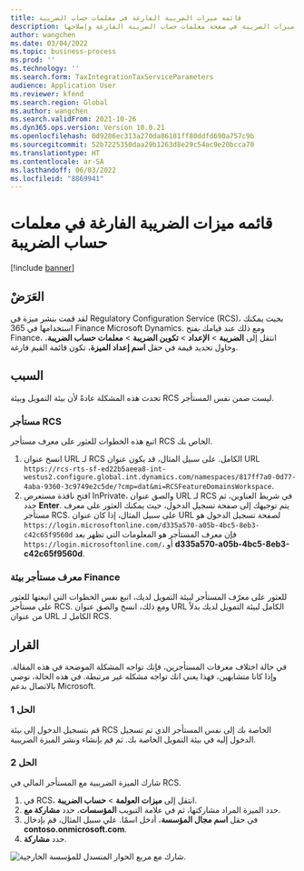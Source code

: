 ```yaml
---
title: قائمه ميزات الضريبة الفارغة في معلمات حساب الضريبة
description: توضح هذه المقالة كيفية استكشاف مشكلة وجود قائمة ميزات الضريبة في صفحة معلمات حساب الضريبة الفارغة وإصلاحها.
author: wangchen
ms.date: 03/04/2022
ms.topic: business-process
ms.prod: ''
ms.technology: ''
ms.search.form: TaxIntegrationTaxServiceParameters
audience: Application User
ms.reviewer: kfend
ms.search.region: Global
ms.author: wangchen
ms.search.validFrom: 2021-10-26
ms.dyn365.ops.version: Version 10.0.21
ms.openlocfilehash: 0d9286ec313a270da86181ff80ddfd690a757c9b
ms.sourcegitcommit: 52b7225350daa29b1263d8e29c54ac9e20bcca70
ms.translationtype: HT
ms.contentlocale: ar-SA
ms.lasthandoff: 06/03/2022
ms.locfileid: "8869941"
---
```

# <a name="empty-tax-feature-list-in-tax-calculation-parameters"></a>قائمه ميزات الضريبة الفارغة في معلمات حساب الضريبة

[!include [banner](../includes/banner.md)]


## <a name="symptom"></a>العَرَضْ

لقد قمت بنشر ميزة في Regulatory Configuration Service (RCS)، بحيث يمكنك استخدامها في 365 Finance Microsoft Dynamics. ومع ذلك عند قيامك بفتح Finance، انتقل إلى **الضريبة** \> **الإعداد** \> **تكوين الضريبة** \> **معلمات حساب الضريبة**، وحاول تحديد قيمة في حقل **اسم إعداد الميزة**، تكون قائمة القيم فارغة.

## <a name="reason"></a>السبب

تحدث هذه المشكلة عادةً لأن بيئة التمويل وبيئة RCS ليست ضمن نفس المستأجر.

### <a name="rcs-tenant"></a>مستأجر RCS

اتبع هذه الخطوات للعثور على معرف مستأجر RCS الخاص بك.

1. انسخ عنوان URL لـ RCS الكامل. على سبيل المثال، قد يكون عنوان URL `https://rcs-rts-sf-ed22b5aeea8-int-westus2.configure.global.int.dynamics.com/namespaces/817ff7a0-0d77-4aba-9360-3c9749e2c5de/?cmp=dat&mi=RCSFeatureDomainsWorkspace`.
2. افتح نافذة مستعرض InPrivate، والصق عنوان URL لـ RCS في شريط العناوين، ثم حدد **Enter**. يتم توجيهك إلى صفحة تسجيل الدخول، حيث يمكنك العثور على معرف مستأجر RCS. على سبيل المثال، إذا كان عنوان URL لصفحة تسجيل الدخول هو `https://login.microsoftonline.com/d335a570-a05b-4bc5-8eb3-c42c65f9560d` فإن معرف المستأجر هو المعلومات التي تظهر بعد `https://login.microsoftonline.com/`، أو **d335a570-a05b-4bc5-8eb3-c42c65f9560d**.

### <a name="finance-environment-tenant-id"></a>معرف مستأجر بيئة Finance

للعثور على معرّف المستأجر لبيئة التمويل لديك، اتبع نفس الخطوات التي اتبعتها للعثور على مستأجر RCS. ومع ذلك، انسخ والصق عنوان URL الكامل لبيئة التمويل لديك بدلاً من عنوان URL الكامل لـ RCS.

## <a name="resolution"></a>القرار

في حالة اختلاف معرفات المستأجرين، فإنك تواجه المشكلة الموضحة في هذه المقالة. وإذا كانا متشابهين، فهذا يعني انك تواجه مشكله غير مرتبطة. في هذه الحالة، نوصي بالاتصال بدعم Microsoft.

### <a name="solution-1"></a>الحل 1

قم بتسجيل الدخول إلى بيئة RCS الخاصة بك إلى نفس المستأجر الذي تم تسجيل الدخول إليه في بيئة التمويل الخاصة بك. ثم قم بإنشاء ونشر الميزة الضريبية.

### <a name="solution-2"></a>الحل 2

شارك الميزة الضريبية مع المستأجر المالي في RCS.

1. في RCS، انتقل إلى **ميزات العولمة** \> **حساب الضريبة**.
2. حدد الميزة المراد مشاركتها، ثم في علامة التبويب **المؤسسات**، حدد **مشاركة مع**.
3. في حقل **اسم مجال المؤسسة**، أدخل اسمًا. علي سبيل المثال، قم بإدخال **contoso.onmicrosoft.com**.
4. حدد **مشاركة**.

![شارك مع مربع الحوار المنسدل للمؤسسة الخارجية.](media/ShareTaxFeature.png)
